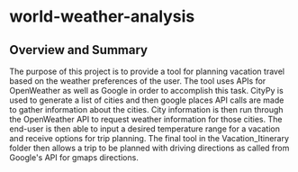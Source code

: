 # world-weather-analysis

## Overview and Summary

The purpose of this project is to provide a tool for planning vacation travel based on the weather preferences of the user.  The tool uses APIs for OpenWeather as well as Google in order to accomplish this task.  CityPy is used to generate a list of cities and then google places API calls are made to gather information about the cities.  City information is then run through the OpenWeather API to request weather information for those cities.  The end-user is then able to input a desired temperature range for a vacation and receive options for trip planning.  The final tool in the Vacation_Itinerary folder then allows a trip to be planned with driving directions as called from Google's API for gmaps directions.